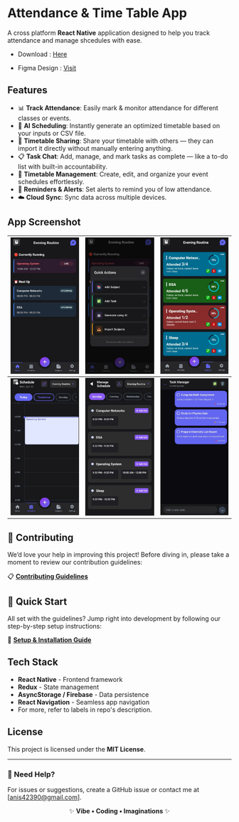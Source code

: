 # Attendance & Time Table App

A cross platform **React Native** application  designed to help you track attendance and manage shcedules with ease.

- Download : [Here](https://github.com/anisharma07/React-native-attendance-app/releases/download/v1.0.4/app-release.apk)

- Figma Design : [Visit](https://www.figma.com/design/DrY27OZ8HGY1tmchlbkqes/Schedule-Keeper?node-id=12-2&p=f&t=gkQeY0d9I6aBPi8E-0)


## Features

- 📊 **Track Attendance**: Easily mark & monitor attendance for different classes or events.
- 🤖 **AI Scheduling**: Instantly generate an optimized timetable based on your inputs or CSV file.
- 🔁 **Timetable Sharing**: Share your timetable with others — they can import it directly without manually entering anything.
- 📋 **Task Chat**: Add, manage, and mark tasks as complete — like a to-do list with built-in accountability.
- 📆 **Timetable Management**: Create, edit, and organize your event schedules effortlessly.
- 🔔 **Reminders & Alerts**: Set alerts to remind you of low attendance.
- ☁️ **Cloud Sync**: Sync data across multiple devices.

## App Screenshot

| ![Image 1](./src/assets/screenshots/ss1.jpeg) | ![Image 2](./src/assets/screenshots/ss2.jpeg) | ![Image 3](./src/assets//screenshots/ss3.jpeg) |
| --------------------------------------------- | --------------------------------------------- | ---------------------------------------------- |
| ![Image 4](./src/assets/screenshots/ss4.jpeg) | ![Image 5](./src/assets/screenshots/ss5.jpeg) | ![Image 6](./src/assets/screenshots/ss6.jpeg)  |

## 🤝 Contributing

We’d love your help in improving this project! Before diving in, please take a moment to review our contribution guidelines:

📋 **[Contributing Guidelines](.github/CONTRIBUTING.md)**

## 🚀 Quick Start

All set with the guidelines? Jump right into development by following our step-by-step setup instructions:

📖 **[Setup & Installation Guide](.github/SETUP.md)**

## Tech Stack

- **React Native** - Frontend framework
- **Redux** - State management
- **AsyncStorage / Firebase** - Data persistence
- **React Navigation** - Seamless app navigation
- For more, refer to labels in repo's description.

## License

This project is licensed under the **MIT License**.

---

### 📩 Need Help?

For issues or suggestions, create a GitHub issue or contact me at [anis42390@gmail.com].

<p align="center">
  ✨ <strong>Vibe • Coding • Imaginations</strong> ✨
</p>

